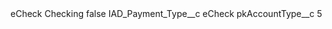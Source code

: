 <?xml version="1.0" encoding="UTF-8"?>
<CustomMetadata xmlns="http://soap.sforce.com/2006/04/metadata" xmlns:xsi="http://www.w3.org/2001/XMLSchema-instance" xmlns:xsd="http://www.w3.org/2001/XMLSchema">
    <label>eCheck Checking</label>
    <protected>false</protected>
    <values>
        <field>IAD_Payment_Type__c</field>
        <value xsi:type="xsd:string">eCheck</value>
    </values>
    <values>
        <field>pkAccountType__c</field>
        <value xsi:type="xsd:string">5</value>
    </values>
</CustomMetadata>
